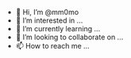 - 👋 Hi, I’m @mm0mo
- 👀 I’m interested in ...
- 🌱 I’m currently learning ...
- 💞️ I’m looking to collaborate on ...
- 📫 How to reach me ...

<!---
mm0mo/mm0mo is a ✨ special ✨ repository because its `README.md` (this file) appears on your GitHub profile.
You can click the Preview link to take a look at your changes.
--->

